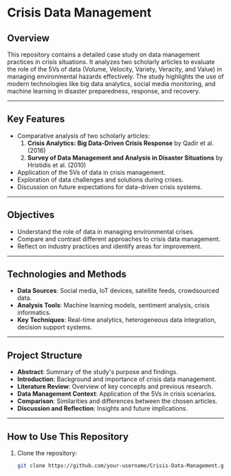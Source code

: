 # Crisis Data Management

## Overview
This repository contains a detailed case study on data management practices in crisis situations. It analyzes two scholarly articles to evaluate the role of the 5Vs of data (Volume, Velocity, Variety, Veracity, and Value) in managing environmental hazards effectively. The study highlights the use of modern technologies like big data analytics, social media monitoring, and machine learning in disaster preparedness, response, and recovery.

---

## Key Features
- Comparative analysis of two scholarly articles:
  1. **Crisis Analytics: Big Data-Driven Crisis Response** by Qadir et al. (2016)
  2. **Survey of Data Management and Analysis in Disaster Situations** by Hristidis et al. (2010)
- Application of the 5Vs of data in crisis management.
- Exploration of data challenges and solutions during crises.
- Discussion on future expectations for data-driven crisis systems.

---

## Objectives
- Understand the role of data in managing environmental crises.
- Compare and contrast different approaches to crisis data management.
- Reflect on industry practices and identify areas for improvement.

---

## Technologies and Methods
- **Data Sources**: Social media, IoT devices, satellite feeds, crowdsourced data.
- **Analysis Tools**: Machine learning models, sentiment analysis, crisis informatics.
- **Key Techniques**: Real-time analytics, heterogeneous data integration, decision support systems.

---

## Project Structure
- **Abstract**: Summary of the study's purpose and findings.
- **Introduction**: Background and importance of crisis data management.
- **Literature Review**: Overview of key concepts and previous research.
- **Data Management Context**: Application of the 5Vs in crisis scenarios.
- **Comparison**: Similarities and differences between the chosen articles.
- **Discussion and Reflection**: Insights and future implications.

---

## How to Use This Repository
1. Clone the repository:
   ```bash
   git clone https://github.com/your-username/Crisis-Data-Management.git
